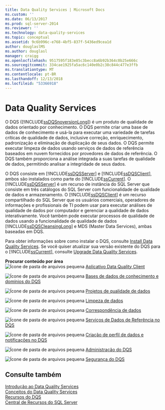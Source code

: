 ```yaml
---
title: Data Quality Services | Microsoft Docs
ms.custom: ''
ms.date: 06/13/2017
ms.prod: sql-server-2014
ms.reviewer: ''
ms.technology: data-quality-services
ms.topic: conceptual
ms.assetid: 9c6b996c-e768-4bf5-837f-5436ed9cea1d
author: douglaslMS
ms.author: douglasl
manager: craigg
ms.openlocfilehash: 9517595f183e85c3becc8a6b92b364c0b25e666c
ms.sourcegitcommit: 334cae1925fa5ac6c140e0b2c38c844c477e3ffb
ms.translationtype: MT
ms.contentlocale: pt-BR
ms.lasthandoff: 12/13/2018
ms.locfileid: "53366918"
---
```

# <a name="data-quality-services"></a>Data Quality Services
  O DQS ([!INCLUDE[ssDQSnoversionLong](../includes/ssdqsnoversionlong-md.md)]) é um produto de qualidade de dados orientado por conhecimento. O DQS permite criar uma base de dados de conhecimento e usá-la para executar uma variedade de tarefas críticas de qualidade de dados, inclusive correção, enriquecimento, padronização e eliminação de duplicação de seus dados. O DQS permite executar limpeza de dados usando serviços de dados de referência baseados em nuvem fornecidos por provedores de dados de referência. O DQS também proporciona a análise integrada a suas tarefas de qualidade de dados, permitindo analisar a integridade de seus dados.  
  
 O DQS consiste em [!INCLUDE[ssDQSServer](../includes/ssdqsserver-md.md)] e [!INCLUDE[ssDQSClient](../includes/ssdqsclient-md.md)], ambos são instalados como parte do [!INCLUDE[ssCurrent](../includes/sscurrent-md.md)]. O [!INCLUDE[ssDQSServer](../includes/ssdqsserver-md.md)] é um recurso de instância do SQL Server que consiste em três catálogos do SQL Server com funcionalidade de qualidade de dados e armazenamento. O [!INCLUDE[ssDQSClient](../includes/ssdqsclient-md.md)] é um recurso compartilhado do SQL Server que os usuários comerciais, operadores de informações e profissionais de TI podem usar para executar análises de qualidade de dados por computador e gerenciar a qualidade de dados interativamente. Você também pode executar processos de qualidade de dados usando a funcionalidade de qualidade de dados [!INCLUDE[ssDQSCleansingLong](../includes/ssdqscleansinglong-md.md)] e MDS (Master Data Services), ambas baseadas em DQS.  
  
 Para obter informações sobre como instalar o DQS, consulte [Install Data Quality Services](install-windows/install-data-quality-services.md). Se você quiser atualizar sua versão existente do DQS para o [!INCLUDE[ssCurrent](../includes/sscurrent-md.md)], consulte [Upgrade Data Quality Services](../database-engine/install-windows/upgrade-data-quality-services.md).  
  
 **Procurar conteúdo por área**  
 ![Ícone de pasta de arquivos pequena](../../2014/integration-services/media/filefolder-small.gif "Small File Folder Icon") [Aplicativo Data Quality Client](../../2014/data-quality-services/data-quality-client-application.md)  
  
 ![Ícone de pasta de arquivos pequena](../../2014/integration-services/media/filefolder-small.gif "Small File Folder Icon") [Bases de dados de conhecimento e domínios do DQS](../../2014/data-quality-services/dqs-knowledge-bases-and-domains.md)  
  
 ![Ícone de pasta de arquivos pequena](../../2014/integration-services/media/filefolder-small.gif "Small File Folder Icon") [Projetos de qualidade de dados](../../2014/data-quality-services/data-quality-projects-dqs.md)  
  
 ![Ícone de pasta de arquivos pequena](../../2014/integration-services/media/filefolder-small.gif "Small File Folder Icon") [Limpeza de dados](../../2014/data-quality-services/data-cleansing.md)  
  
 ![Ícone de pasta de arquivos pequena](../../2014/integration-services/media/filefolder-small.gif "Small File Folder Icon") [Correspondência de dados](../../2014/data-quality-services/data-matching.md)  
  
 ![Ícone de pasta de arquivos pequena](../../2014/integration-services/media/filefolder-small.gif "Small File Folder Icon") [Serviços de Dados de Referência no DQS](../../2014/data-quality-services/reference-data-services-in-dqs.md)  
  
 ![Ícone de pasta de arquivos pequena](../../2014/integration-services/media/filefolder-small.gif "Small File Folder Icon") [Criação de perfil de dados e notificações no DQS](../../2014/data-quality-services/data-profiling-and-notifications-in-dqs.md)  
  
 ![Ícone de pasta de arquivos pequena](../../2014/integration-services/media/filefolder-small.gif "Small File Folder Icon") [Administração do DQS](../../2014/data-quality-services/dqs-administration.md)  
  
 ![Ícone de pasta de arquivos pequena](../../2014/integration-services/media/filefolder-small.gif "Small File Folder Icon") [Segurança do DQS](../../2014/data-quality-services/dqs-security.md)  
  
## <a name="see-also"></a>Consulte também  
 [Introdução ao Data Quality Services](../../2014/data-quality-services/introduction-to-data-quality-services.md)   
 [Conceitos do Data Quality Services](../../2014/data-quality-services/data-quality-services-concepts.md)   
 [Recursos do DQS](https://technet.microsoft.com/sqlserver/hh780961)   
 [Central de Recursos do SQL Server](https://go.microsoft.com/fwlink/?linkID=219676)  
  
  
